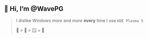 🌊 Hi, I’m @WavePG
-
> I dislike Windows *more* and *more* **every** time I use `KDE Plasma 5`
>
> 🐧 > 🤖 > 🪟 + 🍎

<!---
WavePG/WavePG is a ✨ special ✨ repository because its `README.md` (this file) appears on your GitHub profile.
You can click the Preview link to take a look at your changes.
--->
